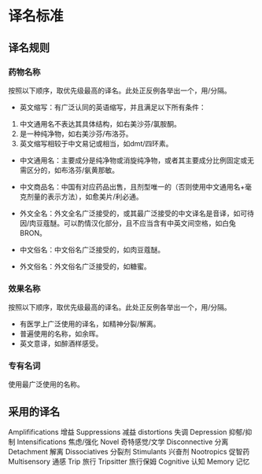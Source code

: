 # 译名标准

## 译名规则

### 药物名称

按照以下顺序，取优先级最高的译名。此处正反例各举出一个，用/分隔。

- 英文缩写：有广泛认同的英语缩写，并且满足以下所有条件：
1. 中文通用名不表达其具体结构，如右美沙芬/氯胺酮。
2. 是一种纯净物，如右美沙芬/布洛芬。
3. 英文缩写相较于中文易记或相当，如dmt/四环素。

- 中文通用名：主要成分是纯净物或消旋纯净物，或者其主要成分比例固定或无需区分的，如布洛芬/氨黄那敏。

- 中文商品名：中国有对应药品出售，且剂型唯一的（否则使用中文通用名+毫克剂量的表示方法），如愈美片/利必通。

- 外文全名：外文全名广泛接受的，或其最广泛接受的中文译名是音译，如可待因/肉豆蔻醚。可以酌情汉化部分，且不应当含有中英文间空格，如白兔BRON。

- 中文俗名：中文俗名广泛接受的，如肉豆蔻醚。

- 外文俗名：外文俗名广泛接受的，如糖蜜。


### 效果名称

按照以下顺序，取优先级最高的译名。此处正反例各举出一个，用/分隔。

- 有医学上广泛使用的译名，如精神分裂/解离。
- 普遍使用的名称，如余晖。
- 英文意译，如醉酒样感受。

### 专有名词

使用最广泛使用的名称。

## 采用的译名

Amplififications 增益
Suppressions 减益
distortions 失调
Depression 抑郁/抑制
Intensifications 焦虑/强化
Novel 奇特感觉/文学
Disconnective 分离
Detachment 解离
Dissociatives 分裂剂
Stimulants 兴奋剂
Nootropics 促智药
Multisensory 通感
Trip 旅行
Tripsitter 旅行保姆
Cognitive 认知
Memory 记忆
